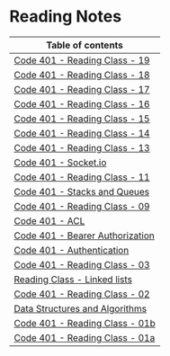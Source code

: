 # Reading Notes

|Table of contents                                      |
|-------------------------------------------------------|
|[Code 401 - Reading Class - 19](./Notes/Class-19.md) |
|[Code 401 - Reading Class - 18](./Notes/Class-18.md) |
|[Code 401 - Reading Class - 17](./Notes/Class-17.md) |
|[Code 401 - Reading Class - 16](./Notes/Class-16.md) |
|[Code 401 - Reading Class - 15](./Notes/trees/Class-15.md) |
|[Code 401 - Reading Class - 14](./Notes/Class-14.md) |
|[Code 401 - Reading Class - 13](./Notes/Class-13.md) |
|[Code 401 - Socket.io](./Notes/socketio.md) |
|[Code 401 - Reading Class - 11](./Notes/Class-11.md)|
|[Code 401 - Stacks and Queues](./Notes/stack-and-queues/stacks-and-queues.md)|
|[Code 401 - Reading Class - 09](./Notes/Class-09.md) |
|[Code 401 - ACL](./Notes/ACL.md) |
|[Code 401 - Bearer Authorization](./Notes/BearerAuthorization.md) |
|[Code 401 - Authentication](./Notes/Authentication.md) |
|[Code 401 - Reading Class - 03](./Notes/Class-03.md)   |
|[Reading Class - Linked lists](./Notes/Linked-lists.md)|
|[Code 401 - Reading Class - 02](./Notes/Class-02.md)   |
|[Data Structures and Algorithms](./Notes/DSA.md)       |
|[Code 401 - Reading Class - 01b](./Notes/Class-01b.md) |
|[Code 401 - Reading Class - 01a](./Notes/Class-01a.md) |
